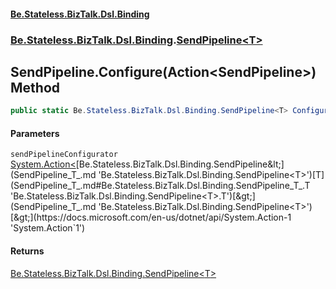#### [Be.Stateless.BizTalk.Dsl.Binding](README.md 'README')
### [Be.Stateless.BizTalk.Dsl.Binding](Be.Stateless.BizTalk.Dsl.Binding.md 'Be.Stateless.BizTalk.Dsl.Binding').[SendPipeline&lt;T&gt;](SendPipeline_T_.md 'Be.Stateless.BizTalk.Dsl.Binding.SendPipeline<T>')

## SendPipeline<T>.Configure(Action<SendPipeline<T>>) Method

```csharp
public static Be.Stateless.BizTalk.Dsl.Binding.SendPipeline<T> Configure(System.Action<Be.Stateless.BizTalk.Dsl.Binding.SendPipeline<T>> sendPipelineConfigurator);
```
#### Parameters

<a name='Be.Stateless.BizTalk.Dsl.Binding.SendPipeline_T_.Configure(System.Action_Be.Stateless.BizTalk.Dsl.Binding.SendPipeline_T__).sendPipelineConfigurator'></a>

`sendPipelineConfigurator` [System.Action&lt;](https://docs.microsoft.com/en-us/dotnet/api/System.Action-1 'System.Action`1')[Be.Stateless.BizTalk.Dsl.Binding.SendPipeline&lt;](SendPipeline_T_.md 'Be.Stateless.BizTalk.Dsl.Binding.SendPipeline<T>')[T](SendPipeline_T_.md#Be.Stateless.BizTalk.Dsl.Binding.SendPipeline_T_.T 'Be.Stateless.BizTalk.Dsl.Binding.SendPipeline<T>.T')[&gt;](SendPipeline_T_.md 'Be.Stateless.BizTalk.Dsl.Binding.SendPipeline<T>')[&gt;](https://docs.microsoft.com/en-us/dotnet/api/System.Action-1 'System.Action`1')

#### Returns
[Be.Stateless.BizTalk.Dsl.Binding.SendPipeline&lt;](SendPipeline_T_.md 'Be.Stateless.BizTalk.Dsl.Binding.SendPipeline<T>')[T](SendPipeline_T_.md#Be.Stateless.BizTalk.Dsl.Binding.SendPipeline_T_.T 'Be.Stateless.BizTalk.Dsl.Binding.SendPipeline<T>.T')[&gt;](SendPipeline_T_.md 'Be.Stateless.BizTalk.Dsl.Binding.SendPipeline<T>')